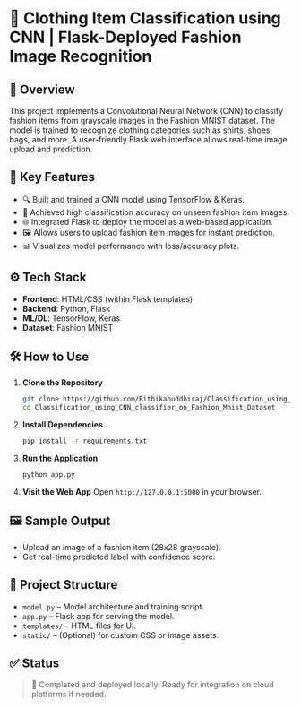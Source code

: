 # 🧥 Clothing Item Classification using CNN | Flask-Deployed Fashion Image Recognition

## 📌 Overview

This project implements a Convolutional Neural Network (CNN) to classify fashion items from grayscale images in the Fashion MNIST dataset. The model is trained to recognize clothing categories such as shirts, shoes, bags, and more. A user-friendly Flask web interface allows real-time image upload and prediction.

## 🚀 Key Features

* 🔍 Built and trained a CNN model using TensorFlow & Keras.
* 🧠 Achieved high classification accuracy on unseen fashion item images.
* 🌐 Integrated Flask to deploy the model as a web-based application.
* 🖼️ Allows users to upload fashion item images for instant prediction.
* 📊 Visualizes model performance with loss/accuracy plots.

## ⚙️ Tech Stack

* **Frontend**: HTML/CSS (within Flask templates)
* **Backend**: Python, Flask
* **ML/DL**: TensorFlow, Keras
* **Dataset**: Fashion MNIST
## 🛠️ How to Use

1. **Clone the Repository**

   ```bash
   git clone https://github.com/Rithikabuddhiraj/Classification_using_CNN_classifier_on_Fashion_Mnist_Dataset.git
   cd Classification_using_CNN_classifier_on_Fashion_Mnist_Dataset
   ```

2. **Install Dependencies**

   ```bash
   pip install -r requirements.txt
   ```

3. **Run the Application**

   ```bash
   python app.py
   ```

4. **Visit the Web App**
   Open `http://127.0.0.1:5000` in your browser.

## 🖼️ Sample Output

* Upload an image of a fashion item (28x28 grayscale).
* Get real-time predicted label with confidence score.

## 📂 Project Structure

* `model.py` – Model architecture and training script.
* `app.py` – Flask app for serving the model.
* `templates/` – HTML files for UI.
* `static/` – (Optional) for custom CSS or image assets.

## ✅ Status

> 📌 Completed and deployed locally. Ready for integration on cloud platforms if needed.
